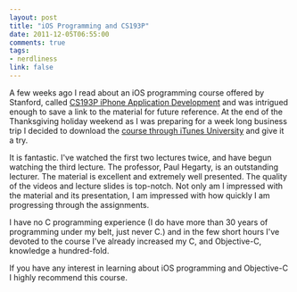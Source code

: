 ```yaml
---
layout: post
title: "iOS Programming and CS193P"
date: 2011-12-05T06:55:00
comments: true
tags:
- nerdliness
link: false
---
```

A few weeks ago I read about an iOS programming course offered by Stanford,
called 
[CS193P iPhone Application Development](http://www.stanford.edu/class/cs193p/cgi-bin/drupal/ "CS193P iPhone Application Development") and was intrigued enough to save a link to the material for future reference. At the end of the Thanksgiving holiday weekend as I was preparing for a week long business trip I decided to download the [course through iTunes University](http://itunes.apple.com/us/itunes-u/ipad-iphone-application-development/id473757255 "iTunes link") and give it a try.

It is fantastic. I've watched the first two lectures twice, and have begun
watching the third lecture. The professor, Paul Hegarty, is an outstanding
lecturer. The material is excellent and extremely well presented. The quality of the
videos and lecture slides is top-notch. Not only am I impressed with the
material and its presentation, I am impressed with how quickly I am progressing
through the assignments.

I have no C programming experience (I do have more than 30 years of programming
under my belt, just never C.) and in the few short hours I've devoted to the
course I've already increased my C, and Objective-C, knowledge a hundred-fold.

If you have any interest in learning about iOS programming and Objective-C
I highly recommend this course. 

